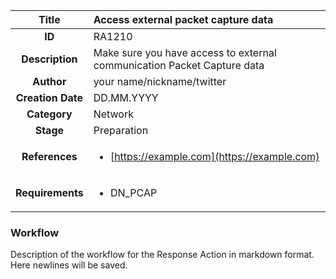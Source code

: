 | Title                       |  Access external packet capture data         |
|:---------------------------:|:--------------------|
| **ID**                      | RA1210            |
| **Description**             | Make sure you have access to external communication Packet Capture data   |
| **Author**                  | your name/nickname/twitter        |
| **Creation Date**           | DD.MM.YYYY |
| **Category**                | Network      |
| **Stage**                   | Preparation         |
| **References** |<ul><li>[https://example.com](https://example.com)</li></ul>|
| **Requirements** |<ul><li>DN_PCAP</li></ul>|

### Workflow

Description of the workflow for the Response Action in markdown format.  
Here newlines will be saved.  
